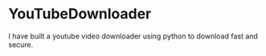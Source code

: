 # YouTubeDownloader
I have built a youtube video downloader using python to download fast and secure.
